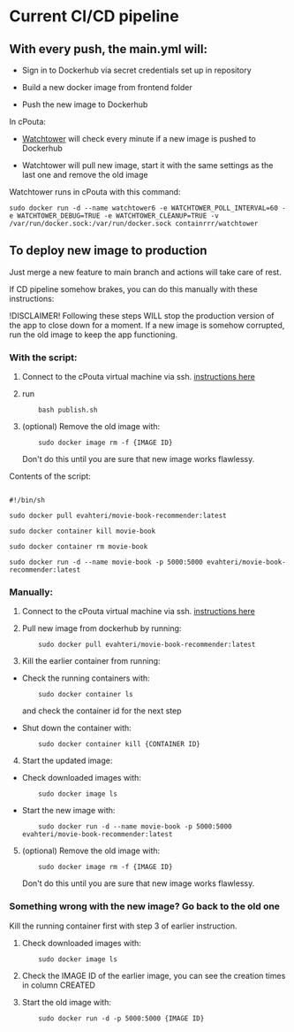 # Current CI/CD pipeline

## With every push, the main.yml will:

- Sign in to Dockerhub via secret credentials set up in repository

- Build a new docker image from frontend folder

- Push the new image to Dockerhub

In cPouta:

- [Watchtower](https://containrrr.dev/watchtower/) will check every minute if a new image is pushed to Dockerhub

- Watchtower will pull new image, start it with the same settings as the last one and remove the old image

Watchtower runs in cPouta with this command:
```
sudo docker run -d --name watchtower6 -e WATCHTOWER_POLL_INTERVAL=60 -e WATCHTOWER_DEBUG=TRUE -e WATCHTOWER_CLEANUP=TRUE -v /var/run/docker.sock:/var/run/docker.sock containrrr/watchtower
```
## To deploy new image to production

Just merge a new feature to main branch and actions will take care of rest.

If CD pipeline somehow brakes, you can do this manually with these instructions:

!DISCLAIMER! Following these steps WILL stop the production version of the app to close down for a moment. If a new image is somehow corrupted, run the old image to keep the app functioning.

### With the script:
1. Connect to the cPouta virtual machine via ssh. [instructions here](https://github.com/movie-book-recommender/movie-book-recommender-project/blob/main/Documentation/instructions/cpouta.md)

2. run 
    ```
        bash publish.sh
    ```
3. (optional) Remove the old image with:
    ```
        sudo docker image rm -f {IMAGE ID}
    ```
    Don't do this until you are sure that new image works flawlessy.
 
 Contents of the script:
 ```
 
 #!/bin/sh

sudo docker pull evahteri/movie-book-recommender:latest

sudo docker container kill movie-book

sudo docker container rm movie-book

sudo docker run -d --name movie-book -p 5000:5000 evahteri/movie-book-recommender:latest
```

### Manually:

1. Connect to the cPouta virtual machine via ssh. [instructions here](https://github.com/movie-book-recommender/movie-book-recommender-project/blob/main/Documentation/instructions/cpouta.md)

2. Pull new image from dockerhub by running:
    ```
        sudo docker pull evahteri/movie-book-recommender:latest
    ```
3. Kill the earlier container from running:

- Check the running containers with:
    ```
        sudo docker container ls
    ```
    and check the container id for the next step

- Shut down the container with:
    ```
        sudo docker container kill {CONTAINER ID}
    ```

4. Start the updated image:

- Check downloaded images with:
    ```
        sudo docker image ls
    ```
- Start the new image with:
    ```
        sudo docker run -d --name movie-book -p 5000:5000 evahteri/movie-book-recommender:latest
    ```

5. (optional) Remove the old image with:
    ```
        sudo docker image rm -f {IMAGE ID}
    ```
    Don't do this until you are sure that new image works flawlessy.

### Something wrong with the new image? Go back to the old one

Kill the running container first with step 3 of earlier instruction.

1. Check downloaded images with:
    ```
        sudo docker image ls
    ```
2. Check the IMAGE ID of the earlier image, you can see the creation times in column CREATED

3. Start the old image with:
    ```
        sudo docker run -d -p 5000:5000 {IMAGE ID}
    ```
